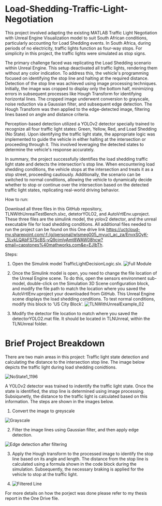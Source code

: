 # Load-Shedding-Traffic-Light-Negotiation

This project involved adapting the existing MATLAB Traffic Light Negotiation with Unreal Engine Visualization model to suit South African conditions, particularly accounting for Load Shedding events. In South Africa, during periods of no electricity, traffic lights function as four-way stops. For simplicity in this project, the traffic lights were simulated as stop signs.

The primary challenge faced was replicating the Load Shedding scenario within Unreal Engine. This setup deactivated all traffic lights, rendering them without any color indication. To address this, the vehicle's programming focused on identifying the stop line and halting at the required distance. Detection of the stop line was achieved using image processing techniques. Initially, the image was cropped to display only the bottom half, minimizing errors in subsequent processes like Hough Transform for identifying horizontal lines. The cropped image underwent conversion to grayscale, noise reduction via a Gaussian filter, and subsequent edge detection. The Hough Transform was then applied to the edge-detected image, filtering lines based on angle and distance criteria.

Perception-based detection utilized a YOLOv2 detector specially trained to recognize all four traffic light states: Green, Yellow, Red, and Load Shedding (No State). Upon identifying the traffic light state, the appropriate logic was implemented to guide the vehicle in either halting at the intersection or proceeding through it. This involved leveraging the detected states to determine the vehicle's response accurately.


In summary, the project successfully identifies the load shedding traffic light state and detects the intersection's stop line. When encountering load shedding conditions, the vehicle stops at the intersection and treats it as a stop street, proceeding cautiously. Additionally, the scenario can be switched to normal conditions, allowing the vehicle to dynamically decide whether to stop or continue over the intersection based on the detected traffic light states, replicating real-world driving behavior. 

How to run: 

Download all three files in this GitHub repository, TLNWithUnrealTestBench.slxc, detetorYOLO2, and AutoVrtlEnv.uproject. These three files are the simulink model, the yolov2 detector, and the unreal executable file for load shedding conditions. All additional files needed to run the project can be found on this One drive link https://uctcloud-my.sharepoint.com/:f:/g/personal/wlsmeg005_myuct_ac_za/EnvxSOyK-_5LvkLQAbFS7ScBS-vQ9cjmIyAmt8WAW08hcw?email=capstones%40mathworks.com&e=EJlbTh.

Steps:
1. Open the Simulink model TrafficLightDecisionLogic.slx. ![Full Module](https://github.com/megwilson8/Traffic-Light-Negotiation-/assets/88933163/de30e896-77bd-43b2-92d0-2662399e95b4)
2. Once the Simulink model is open, you need to change the file location of the Unreal Engine scene. To do this, open the sensors environment sub-model, double-click on the Simulation 3D Scene configuration block, and modify the file path to match the location where you saved the AutoVrtlEnv.uproject your downloaded from GitHub. This Unreal Engine scene displays the load shedding conditions. To test normal conditions, modify this block to 'US City Block'.
![TLNWithUnrealExample_02](https://github.com/megwilson8/Traffic-Light-Negotiation-/assets/88933163/1a61a560-d5a6-4169-8b11-ff5836b19b92)

3. Modify the detector file location to match where you saved the detectorYOLO2.mat file. It should be located in TLNUnreal, within the TLNUnreal folder.

# Brief Project Breakdown
There are two main areas in this project: Traffic light state detection and calculating the distance to the intersection stop line. The image below depicts the traffic light during load shedding conidtions. 

![NoState1_1196](https://github.com/megwilson8/Traffic-Light-Negotiation-/assets/88933163/66701cc0-3144-4dc5-9f04-81f1b5caac2d)

A YOLOv2 detector was trained to indentify the traffic light state. Once the state is identified, the stop line is determined using image processing. Subsiqunetly, the distance to the traffic light is calculated based on this information. The steps are shown in the images below.

1. Convert the image to greyscale

![Grayscale](https://github.com/megwilson8/Traffic-Light-Negotiation-/assets/88933163/481edbac-062a-4d70-83a2-487b696d7b4d)

2. Filter the image lines using Gaussian filter, and then apply edge detection.

![Edge detection after filtering](https://github.com/megwilson8/Traffic-Light-Negotiation-/assets/88933163/19a63da7-1b3e-4a6b-9fa8-f3e0bb47ebdf)

3. Apply the Hough transform to the processed image to identify the stop line based on its angle and length. The distance from the stop line is calculated using a formula shown in the code block during the simulation. Subsequently, the necessary braking is applied for the vehicle to stop at the traffic light.
   
4. ![Filtered Line](https://github.com/megwilson8/Traffic-Light-Negotiation-/assets/88933163/ccf26306-5ca9-484a-ac69-b462463f3b95)


For more details on how the porject was done please refer to my thesis report in the One Drive file.



